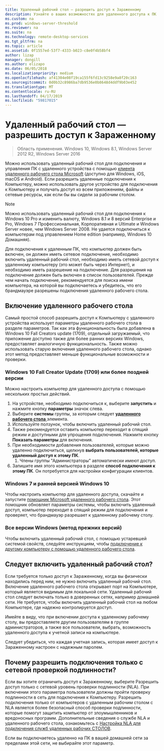 ```yaml
---
title: Удаленный рабочий стол — разрешить доступ к Зараженному
description: Узнайте о ваших возможностях для удаленного доступа к ПК
ms.custom: na
ms.prod: windows-server-threshold
ms.reviewer: na
ms.suite: na
ms.technology: remote-desktop-services
ms.tgt_pltfrm: na
ms.topic: article
ms.assetid: 0f1557ed-53f7-4333-b023-c8e0f4b58bf4
author: lizap
manager: dongill
ms.author: elizapo
ms.date: 06/05/2018
ms.localizationpriority: medium
ms.openlocfilehash: af41304e08f19ca155f6fd13c9258e9a8f20c163
ms.sourcegitcommit: 0d0b32c8986ba7db9536e0b8648d4ddf9b03e452
ms.translationtype: MT
ms.contentlocale: ru-RU
ms.lasthandoff: 04/17/2019
ms.locfileid: "59817015"
---
```

# <a name="remote-desktop---allow-access-to-your-pc"></a>Удаленный рабочий стол — разрешить доступ к Зараженному

>Область применения. Windows 10, Windows 8.1, Windows Server 2012 R2, Windows Server 2016

Можно использовать удаленный рабочий стол для подключения и управления ПК с удаленного устройства с помощью [клиента удаленного рабочего стола Microsoft](remote-desktop-clients.md) (доступно для Windows, iOS, macOS и Android). Если разрешить удаленные подключения к Компьютеру, можно использовать другое устройство для подключения к Компьютеру и получать доступ ко всем приложениям, файлы и сетевые ресурсы, как если бы вы сидели за рабочим столом.  

> [!NOTE]
> Можно использовать удаленный рабочий стол для подключения к Windows 10 Pro и изменить валюту, Windows 8.1 и 8 версий Enterprise и Pro, Windows 7 Профессиональная, Корпоративная и Ultimate и Windows Server новее, чем Windows Server 2008. Не удается подключиться к компьютерам под управлением Home edition (например, Windows 10 Домашняя). 

Для подключения к удаленным ПК, что компьютер должен быть включен, он должен иметь сетевое подключение, необходимо включить удаленный рабочий стол, необходимо иметь сетевой доступ к удаленному компьютеру (это может быть через Интернет), и необходимо иметь разрешение на подключение. Для разрешения на подключение должен быть включен в список пользователей. Прежде чем начать подключение, рекомендуется для поиска имени компьютера, на которой вы подключаетесь и убедитесь, что его брандмауэре разрешены подключения удаленного рабочего стола.

## <a name="how-to-enable-remote-desktop"></a>Включение удаленного рабочего стола

Самый простой способ разрешить доступ к Компьютеру с удаленного устройства использует параметры удаленного рабочего стола в разделе параметров. Так как эта функциональность была добавлена в Windows 10 Fall Creators update (1709), отдельный загружаемый, что приложение доступно также для более ранних версиях Windows, предоставляет аналогичную функциональность. Также можно использовать старую включения удаленного рабочего стола, однако этот метод предоставляет меньше функциональные возможности и проверки.

### <a name="windows-10-fall-creator-update-1709-or-later"></a>Windows 10 Fall Creator Update (1709) или более поздней версии

Можно настроить компьютер для удаленного доступа с помощью нескольких простых действий.
1. На устройстве, необходимо подключиться к, выберите **запустить** и нажмите кнопку **параметры** значок слева.
2. Выберите **системы** группы, за которым следует [ **удаленного рабочего стола** ](ms-settings:remotedesktop) элемента.
3. Используйте ползунок, чтобы включить удаленный рабочий стол.
4. Также рекомендуется оставить компьютер переходит в спящий режим и доступными для упрощения подключения. Нажмите кнопку **Показать параметры** для включения.
5. При необходимости добавления пользователей, которые можно удаленно подключиться, щелкнув **выбрать пользователей, которые удаленный доступ к этому ПК**.
   1. Члены группы "Администраторы" автоматически имеют доступ.
6. Запишите имя этого компьютера в разделе **способ подключения к этому ПК**. Он потребуется для настройки конфигурации клиентов.

### <a name="windows-7-and-early-version-of-windows-10"></a>Windows 7 и ранней версией Windows 10

Чтобы настроить компьютер для удаленного доступа, скачайте и запустите [помощник Microsoft удаленного рабочего стола](https://www.microsoft.com/download/details.aspx?id=50042). Этот помощник обновляет параметры системы, чтобы включить удаленный доступ, компьютер переходит в спящий режим для подключения и проверяет, что брандмауэр разрешает к удаленному рабочему столу. 

### <a name="all-versions-of-windows-legacy-method"></a>Все версии Windows (метод прежних версий)

Чтобы включить удаленный рабочий стол, с помощью устаревшей системой свойств, следуйте инструкциям, чтобы [подключение к другому компьютеру с помощью удаленного рабочего стола](https://windows.microsoft.com/windows/remote-desktop-connection-faq).

## <a name="should-i-enable-remote-desktop"></a>Следует включить удаленный рабочий стол?

Если требуется только доступ к Зараженному, когда вы физически находились перед ним, не нужно включить удаленный рабочий стол. Включение удаленного рабочего стола открывает порт на Компьютере, который является видимым для локальной сети. Удаленный рабочий стол следует включать только в доверенных сетях, например домашней сети. Не требуется, чтобы включить удаленный рабочий стол на любом Компьютере, где надежно контролируется доступ.

Имейте в виду, что при включении доступа к удаленному рабочему столу, вы предоставляете другим пользователям в группе администраторов, а также все пользователи, выбрать, возможность удаленного доступа к учетной записи на компьютере.

Следует убедиться, что каждая учетная запись, которая имеет доступ к Зараженному настроен с надежным паролем.

## <a name="why-allow-connections-only-with-network-level-authentication"></a>Почему разрешить подключения только с сетевой проверкой подлинности? 
 
Если вы хотите ограничить доступ к Зараженному, выберите Разрешить доступ только с сетевой уровень проверки подлинности (NLA). При включении этого параметра пользователи должны пройти проверку подлинности в сеть для подключения к Компьютеру. Разрешить подключения только от компьютеров с удаленным рабочим столом с NLA является более безопасный способ проверки подлинности, которые помогут защитить компьютер от злоумышленников и вредоносных программ. Дополнительные сведения о службе NLA и удаленного рабочего стола, ознакомьтесь с [Настройка NLA для подключения служб удаленных рабочих СТОЛОВ](https://technet.microsoft.com/library/cc732713(v=ws.11).aspx). 

Если вы подключаетесь удаленно на ПК в вашей домашней сети за пределами этой сети, не выбирайте этот параметр.
